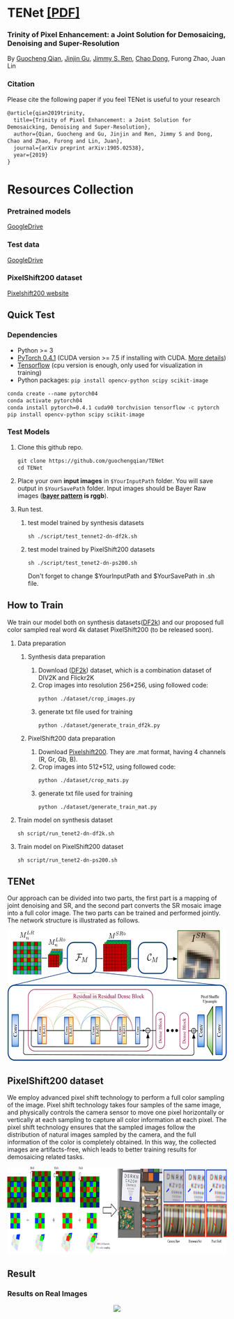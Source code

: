 # TENet <a href="https://arxiv.org/abs/1905.02538" target="_blank">[PDF]</a> 
<!--<a href="https://drive.google.com/open?id=1FPELQupnGR750EoUWTY_0owkEnlAGVYH">[Checkpoints]</a>-->
<!--<a href="https://arxiv.org/abs/1905.02538" target="_blank">[datasets]</a> -->
### Trinity of Pixel Enhancement: a Joint Solution for Demosaicing, Denoising and Super-Resolution
By [Guocheng Qian](https://guochengqian.github.io/), [Jinjin Gu](http://www.jasongt.com/), [Jimmy S. Ren](http://www.jimmyren.com/), [Chao Dong](https://scholar.google.com.hk/citations?user=OSDCB0UAAAAJ&hl=en), Furong Zhao, Juan Lin

### Citation 
Please cite the following paper if you feel TENet is useful to your research
```
@article{qian2019trinity,
  title={Trinity of Pixel Enhancement: a Joint Solution for Demosaicking, Denoising and Super-Resolution},
  author={Qian, Guocheng and Gu, Jinjin and Ren, Jimmy S and Dong, Chao and Zhao, Furong and Lin, Juan},
  journal={arXiv preprint arXiv:1905.02538},
  year={2019}
}
```


# Resources Collection
### Pretrained models
[GoogleDrive](https://drive.google.com/open?id=1FPELQupnGR750EoUWTY_0owkEnlAGVYH) 

### Test data
[GoogleDrive](https://drive.google.com/open?id=1PtpOo7U-J-IuttZHeduE5ZyHlMW-7s1R)

### PixelShift200 dataset 
[Pixelshift200 website](http://guochengqian.com/pixelshift200)
   

## Quick Test
### Dependencies
- Python >= 3
- [PyTorch 0.4.1](https://pytorch.org/) (CUDA version >= 7.5 if installing with CUDA. [More details](https://pytorch.org/get-started/previous-versions/))
- [Tensorflow](https://www.tensorflow.org/install)  (cpu version is enough, only used for visualization in training)
- Python packages:  `pip install opencv-python scipy scikit-image`

```
conda create --name pytorch04
conda activate pytorch04
conda install pytorch=0.4.1 cuda90 torchvision tensorflow -c pytorch   
pip install opencv-python scipy scikit-image  
```

### Test Models
1. Clone this github repo.

    ```
    git clone https://github.com/guochengqian/TENet
    cd TENet
    ```
2. Place your own **input images** in `$YourInputPath` folder.  You will save output in `$YourSavePath` folder.
   Input images should be Bayer Raw images (**[bayer pattern](https://en.wikipedia.org/wiki/Bayer_filter) is rggb**). 
   
3. Run test.
   1. test model trained by synthesis datasets 
        ```
        sh ./script/test_tennet2-dn-df2k.sh  
        ```  
 
   2. test model trained by PixelShift200 datasets
        ```
        sh ./script/test_tenet2-dn-ps200.sh  
        ```  
        Don't forget to change $YourInputPath and $YourSavePath in .sh file.


## How to Train
We train our model both on synthesis datasets([DF2k](https://github.com/xinntao/BasicSR)) and our proposed full color sampled real word
4k dataset PixelShift200 (to be released soon).

1. Data preparation
    1. Synthesis data preparation
        1. Download ([DF2k](https://github.com/xinntao/BasicSR)) dataset, which is a combination dataset of DIV2K and Flickr2K
        2. Crop images into resolution 256*256, using followed code:
            ```
            python ./dataset/crop_images.py
            ```
        3. generate txt file used for training
            ```
            python ./dataset/generate_train_df2k.py
            ```       
        
    2. PixelShift200 data preparation 
        1. Download [Pixelshift200](http://guochengqian.com/pixelshift200). They are .mat format, having 4 channels (R, Gr, Gb, B).
        2. Crop images into 512*512, using followed code:
            ```
            python ./dataset/crop_mats.py
            ```
        3. generate txt file used for training
            ```
            python ./dataset/generate_train_mat.py
            ```
                         
2. Train model on synthesis dataset
    
    ```
    sh script/run_tenet2-dn-df2k.sh
    ```

3. Train model on PixelShift200 dataset
    ```
    sh script/run_tenet2-dn-ps200.sh    
    ```


## TENet

Our approach can be divided into two parts, the first part is a mapping of joint denoising and SR, 
and the second part converts the SR mosaic image into a full color image.
The two parts can be trained and performed jointly.
The network structure is illustrated as follows.

<p align="center">
  <img height="300" src="figures/Network.png">
</p>



## PixelShift200 dataset
We employ advanced pixel shift technology to perform a full color sampling of the image.
Pixel shift technology takes four samples of the same image, and physically controls the camera sensor to move one pixel horizontally or vertically at each sampling to capture all color information at each pixel.
The pixel shift technology ensures that the sampled images follow the distribution of natural images sampled by the camera, and the full information of the color is completely obtained.
In this way, the collected images are artifacts-free, which leads to better training results for demosaicing related tasks.

<p align="center">
  <img height="200" src="figures/PixelShift.png">
</p>


## Result
<!--### Results on simulated datasets-->


### Results on Real Images
<p align="center">
  <img width="800" src="figures/Surf.png">
</p>


